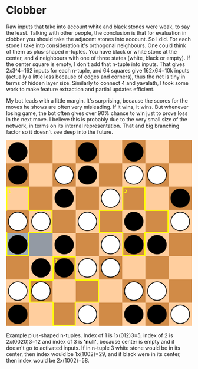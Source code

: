 # Clobber

Raw inputs that take into account white and black stones were weak, to say the least. Talking with other people, the conclusion is that for evaluation in clobber you should take the adjacent stones into account. So I did. For each stone I take into consideration it's orthogonal neighbours. One could think of them as plus-shaped n-tuples. You have black or white stone at the center, and 4 neighbours with one of three states (white, black or empty). If the center square is empty, I don't add that n-tuple into inputs. That gives 2x3^4=162 inputs for each n-tuple, and 64 squares give 162x64=10k inputs (actually a little less because of edges and corners), thus the net is tiny in terms of hidden layer size. Similarly to connect 4 and yavalath, I took some work to make feature extraction and partial updates efficient.

My bot leads with a little margin. It's surprising, because the scores for the moves he shows are often very misleading. If it wins, it wins. But whenever losing game, the bot often gives over 90% chance to win just to prove loss in the next move. I believe this is probably due to the very small size of the network, in terms on its internal representation. That and big branching factor so it doesn't see deep into the future.

![clobber](clobber.png "Clobber")

Example plus-shaped n-tuples. Index of 1 is 1x(012)3=5, index of 2 is 2x(0020)3=12 and index of 3 is **'null'**, because center is empty and it doesn't go to activated inputs. If in n-tuple 3 white stone would be in its center, then index would be 1x(1002)=29, and if black were in its center, then index would be 2x(1002)=58.
